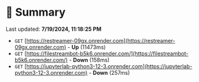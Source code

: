 # 📖 Summary
Last updated: **7/19/2024, 11:18:25 PM**

- `GET` [https://restreamer-09gx.onrender.com](https://restreamer-09gx.onrender.com) - **Up** (11473ms)
- `GET` [https://filestreambot-b5k6.onrender.com/](https://filestreambot-b5k6.onrender.com/) - **Down** (158ms)
- `GET` [https://jupyterlab-python3-12-3.onrender.com](https://jupyterlab-python3-12-3.onrender.com) - **Down** (257ms)
